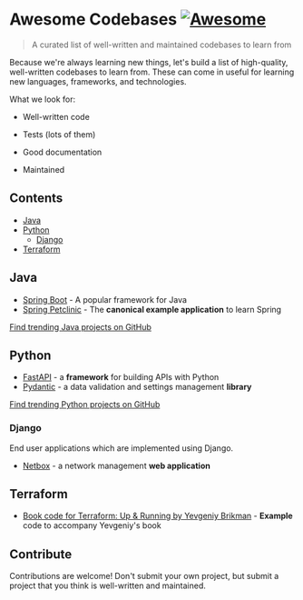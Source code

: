 # Awesome Codebases [![Awesome](https://awesome.re/badge.svg)](https://awesome.re)

> A curated list of well-written and maintained codebases to learn from

Because we're always learning new things, let's build a list of high-quality, well-written codebases to learn from. These can come in useful for learning new languages, frameworks, and technologies.

What we look for:

- Well-written code

- Tests (lots of them)

- Good documentation

- Maintained

## Contents

- [Java](#java)
- [Python](#python)
    - [Django](#django)
- [Terraform](#terraform)


## Java

- [Spring Boot](https://github.com/spring-projects/spring-boot) - A popular framework for Java
- [Spring Petclinic](https://github.com/spring-projects/spring-petclinic) - The **canonical example application** to learn Spring

[Find trending Java projects on GitHub](https://github.com/trending/java?since=daily)

## Python

- [FastAPI](https://github.com/tiangolo/fastapi) - a **framework** for building APIs with Python
- [Pydantic](https://github.com/pydantic/pydantic) - a data validation and settings management **library**

[Find trending Python projects on GitHub](https://github.com/trending/python?since=daily)

### Django

End user applications which are implemented using Django.

- [Netbox](https://github.com/netbox-community/netbox) - a network management **web application**


## Terraform

- [Book code for Terraform: Up & Running by Yevgeniy Brikman](https://github.com/brikis98/terraform-up-and-running-code) - **Example** code to accompany Yevgeniy's book


## Contribute

Contributions are welcome! Don't submit your own project, but submit a project that you think is well-written and maintained.

